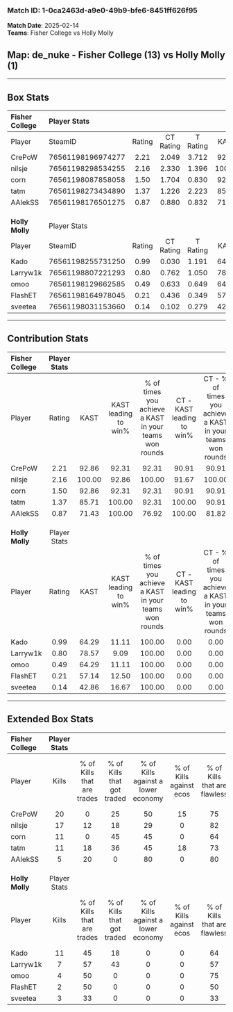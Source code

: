 ### Match ID: 1-0ca2463d-a9e0-49b9-bfe6-8451ff626f95  
**Match Date**: 2025-02-14  
**Teams**: Fisher College vs Holly Molly  

## **Map**: de_nuke - Fisher College (13) vs Holly Molly (1)  
---  

## Box Stats  

| **Fisher College** | Player Stats      |        |           |          |        |       |       |         |        |      |     |
| :- | :- | :-: | :-: | :-: | :-: | :-: | :-: | :-: | :-: | :-: | :-: |
| Player             | SteamID           | Rating | CT Rating | T Rating |  KAST  |  ADR  | Kills | Assists | Deaths | K/D  | HS% |
| CrePoW             | 76561198196974277 |  2.21  |   2.049   |  3.712   | 92.86  | 126.7 |  20   |    3    |   5    | 4.00 | 55  |
| nilsje             | 76561198298534255 |  2.16  |   2.330   |  1.396   | 100.00 | 123.0 |  17   |    5    |   3    | 5.67 | 58  |
| corn               | 76561198087858058 |  1.50  |   1.704   |  0.830   | 92.86  | 101.9 |  11   |    3    |   7    | 1.57 | 54  |
| tatm               | 76561198273434890 |  1.37  |   1.226   |  2.223   | 85.71  | 76.3  |  11   |    3    |   7    | 1.57 | 45  |
| AAlekSS            | 76561198176501275 |  0.87  |   0.880   |  0.832   | 71.43  | 47.0  |   5   |    3    |   5    | 1.00 | 60  |
|                    |                   |        |           |          |        |       |       |         |        |      |     |
|                    |                   |        |           |          |        |       |       |         |        |      |     |
|                    |                   |        |           |          |        |       |       |         |        |      |     |
| **Holly Molly**    | Player Stats      |        |           |          |        |       |       |         |        |      |     |
| Player             | SteamID           | Rating | CT Rating | T Rating |  KAST  |  ADR  | Kills | Assists | Deaths | K/D  | HS% |
| Kado               | 76561198255731250 |  0.99  |   0.030   |  1.191   | 64.29  | 68.7  |  11   |    2    |   12   | 0.92 | 36  |
| Larryw1k           | 76561198807221293 |  0.80  |   0.762   |  1.050   | 78.57  | 58.6  |   7   |    1    |   12   | 0.58 | 85  |
| omoo               | 76561198129662585 |  0.49  |   0.633   |  0.649   | 64.29  | 47.6  |   4   |    3    |   12   | 0.33 |  0  |
| FlashET            | 76561198164978045 |  0.21  |   0.436   |  0.349   | 57.14  | 34.9  |   2   |    4    |   14   | 0.14 | 50  |
| sveetea            | 76561198031153660 |  0.14  |   0.102   |  0.279   | 42.86  | 30.9  |   3   |    2    |   14   | 0.21 | 33  |
---  

## Contribution Stats  

| **Fisher College** | Player Stats |        |                      |                                                        |                           |                                                             |                          |                                                            |
| :- | :-: | :-: | :-: | :-: | :-: | :-: | :-: | :-: |
| Player             |    Rating    |  KAST  | KAST leading to win% | % of times you achieve a KAST in your teams won rounds | CT - KAST leading to win% | CT - % of times you achieve a KAST in your teams won rounds | T - KAST leading to win% | T - % of times you achieve a KAST in your teams won rounds |
| CrePoW             |     2.21     | 92.86  |        92.31         |                         92.31                          |           90.91           |                            90.91                            |          100.00          |                           100.00                           |
| nilsje             |     2.16     | 100.00 |        92.86         |                         100.00                         |           91.67           |                           100.00                            |          100.00          |                           100.00                           |
| corn               |     1.50     | 92.86  |        92.31         |                         92.31                          |           90.91           |                            90.91                            |          100.00          |                           100.00                           |
| tatm               |     1.37     | 85.71  |        100.00        |                         92.31                          |          100.00           |                            90.91                            |          100.00          |                           100.00                           |
| AAlekSS            |     0.87     | 71.43  |        100.00        |                         76.92                          |          100.00           |                            81.82                            |          100.00          |                           50.00                            |
|                    |              |        |                      |                                                        |                           |                                                             |                          |                                                            |
|                    |              |        |                      |                                                        |                           |                                                             |                          |                                                            |
|                    |              |        |                      |                                                        |                           |                                                             |                          |                                                            |
| **Holly Molly**    | Player Stats |        |                      |                                                        |                           |                                                             |                          |                                                            |
| Player             |    Rating    |  KAST  | KAST leading to win% | % of times you achieve a KAST in your teams won rounds | CT - KAST leading to win% | CT - % of times you achieve a KAST in your teams won rounds | T - KAST leading to win% | T - % of times you achieve a KAST in your teams won rounds |
| Kado               |     0.99     | 64.29  |        11.11         |                         100.00                         |           0.00            |                            0.00                             |          12.50           |                           100.00                           |
| Larryw1k           |     0.80     | 78.57  |         9.09         |                         100.00                         |           0.00            |                            0.00                             |          10.00           |                           100.00                           |
| omoo               |     0.49     | 64.29  |        11.11         |                         100.00                         |           0.00            |                            0.00                             |          12.50           |                           100.00                           |
| FlashET            |     0.21     | 57.14  |        12.50         |                         100.00                         |           0.00            |                            0.00                             |          14.29           |                           100.00                           |
| sveetea            |     0.14     | 42.86  |        16.67         |                         100.00                         |           0.00            |                            0.00                             |          20.00           |                           100.00                           |
---  

## Extended Box Stats  

| **Fisher College** | Player Stats |                            |                            |                                    |                         |                              |                                 |        |                             |                                     |                          |                               |                            |
| :- | :-: | :-: | :-: | :-: | :-: | :-: | :-: | :-: | :-: | :-: | :-: | :-: | :-: |
| Player             |    Kills     | % of Kills that are trades | % of Kills that got traded | % of Kills against a lower economy | % of Kills against ecos | % of Kills that are flawless | % of Kills that are close duels | Deaths | % of Deaths that get traded | % of Deaths against a lower economy | % of Deaths against ecos | % of Deaths that are flawless | % of Deaths that are close |
| CrePoW             |      20      |             0              |             25             |                 50                 |           15            |              75              |               10                |   5    |             40              |                 20                  |            20            |              40               |             0              |
| nilsje             |      17      |             12             |             18             |                 29                 |            0            |              82              |                0                |   3    |             33              |                 67                  |            0             |              33               |             0              |
| corn               |      11      |             0              |             45             |                 45                 |            0            |              64              |                0                |   7    |             29              |                 29                  |            0             |              71               |             0              |
| tatm               |      11      |             18             |             36             |                 45                 |           18            |              73              |                9                |   7    |              0              |                 14                  |            0             |              86               |             0              |
| AAlekSS            |      5       |             20             |             0              |                 80                 |            0            |              80              |                0                |   5    |              0              |                 40                  |            0             |              40               |             0              |
|                    |              |                            |                            |                                    |                         |                              |                                 |        |                             |                                     |                          |                               |                            |
|                    |              |                            |                            |                                    |                         |                              |                                 |        |                             |                                     |                          |                               |                            |
|                    |              |                            |                            |                                    |                         |                              |                                 |        |                             |                                     |                          |                               |                            |
| **Holly Molly**    | Player Stats |                            |                            |                                    |                         |                              |                                 |        |                             |                                     |                          |                               |                            |
| Player             |    Kills     | % of Kills that are trades | % of Kills that got traded | % of Kills against a lower economy | % of Kills against ecos | % of Kills that are flawless | % of Kills that are close duels | Deaths | % of Deaths that get traded | % of Deaths against a lower economy | % of Deaths against ecos | % of Deaths that are flawless | % of Deaths that are close |
| Kado               |      11      |             45             |             18             |                 0                  |            0            |              64              |                0                |   12   |              8              |                  0                  |            0             |              75               |             0              |
| Larryw1k           |      7       |             57             |             43             |                 0                  |            0            |              57              |                0                |   12   |             42              |                  0                  |            0             |              100              |             0              |
| omoo               |      4       |             50             |             0              |                 0                  |            0            |              75              |                0                |   12   |             33              |                  0                  |            0             |              58               |             8              |
| FlashET            |      2       |             50             |             0              |                 0                  |            0            |              50              |                0                |   14   |             29              |                  0                  |            0             |              71               |             14             |
| sveetea            |      3       |             33             |             0              |                 0                  |            0            |              33              |                0                |   14   |             21              |                  0                  |            0             |              71               |             0              |
